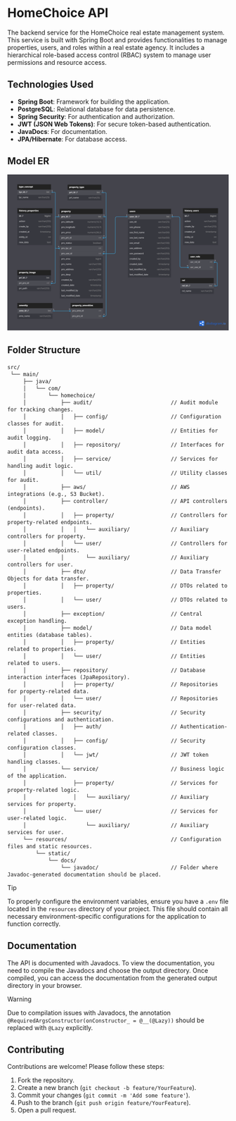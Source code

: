 # HomeChoice API
The backend service for the HomeChoice real estate management system. This service is built with Spring Boot and provides functionalities to manage properties, users, and roles within a real estate agency. It includes a hierarchical role-based access control (RBAC) system to manage user permissions and resource access.

## Technologies Used
- **Spring Boot**: Framework for building the application.
- **PostgreSQL**: Relational database for data persistence.
- **Spring Security**: For authentication and authorization.
- **JWT (JSON Web Tokens)**: For secure token-based authentication.
- **JavaDocs**: For documentation.
- **JPA/Hibernate**: For database access.

## Model ER
![HomeChoice ERD](src/main/resources/static/docs/homechoice_erd.png)

## Folder Structure
```
src/
 └── main/
     ├── java/
     │   └── com/
     │       └── homechoice/
     │           ├── audit/                         // Audit module for tracking changes.
     │           │   ├── config/                    // Configuration classes for audit.
     │           │   ├── model/                     // Entities for audit logging.
     │           │   ├── repository/                // Interfaces for audit data access.
     │           │   ├── service/                   // Services for handling audit logic.
     │           │   └── util/                      // Utility classes for audit.
     │           ├── aws/                           // AWS integrations (e.g., S3 Bucket).
     │           ├── controller/                    // API controllers (endpoints).
     │           │   ├── property/                  // Controllers for property-related endpoints.
     │           │   │   └── auxiliary/             // Auxiliary controllers for property.
     │           │   └── user/                      // Controllers for user-related endpoints.
     │           │       └── auxiliary/             // Auxiliary controllers for user.
     │           ├── dto/                           // Data Transfer Objects for data transfer.
     │           │   ├── property/                  // DTOs related to properties.
     │           │   └── user/                      // DTOs related to users.
     │           ├── exception/                     // Central exception handling.
     │           ├── model/                         // Data model entities (database tables).
     │           │   ├── property/                  // Entities related to properties.
     │           │   └── user/                      // Entities related to users.
     │           ├── repository/                    // Database interaction interfaces (JpaRepository).
     │           │   ├── property/                  // Repositories for property-related data.
     │           │   └── user/                      // Repositories for user-related data.
     │           ├── security/                      // Security configurations and authentication.
     │           │   ├── auth/                      // Authentication-related classes.
     │           │   ├── config/                    // Security configuration classes.
     │           │   └── jwt/                       // JWT token handling classes.
     │           └── service/                       // Business logic of the application.
     │               ├── property/                  // Services for property-related logic.
     │               │   └── auxiliary/             // Auxiliary services for property.
     │               └── user/                      // Services for user-related logic.
     │                   └── auxiliary/             // Auxiliary services for user.
     └── resources/                                 // Configuration files and static resources.
         └── static/
             └── docs/
                 └── javadoc/                       // Folder where Javadoc-generated documentation should be placed.
```
> [!TIP]
> To properly configure the environment variables, ensure you have a `.env` file located in the `resources` directory of your project. This file should contain all necessary environment-specific configurations for the application to function correctly.

## Documentation
The API is documented with Javadocs. To view the documentation, you need to compile the Javadocs and choose the output directory. Once compiled, you can access the documentation from the generated output directory in your browser.

> [!WARNING]
> Due to compilation issues with Javadocs, the annotation `@RequiredArgsConstructor(onConstructor_ = @__(@Lazy))` should be replaced with `@Lazy` explicitly.

## Contributing
Contributions are welcome! Please follow these steps:

1. Fork the repository.
2. Create a new branch (`git checkout -b feature/YourFeature`).
3. Commit your changes (`git commit -m 'Add some feature'`).
4. Push to the branch (`git push origin feature/YourFeature`).
5. Open a pull request.
